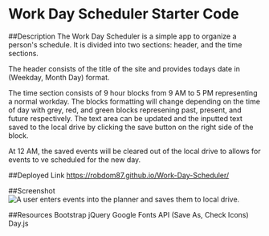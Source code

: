 # Work Day Scheduler Starter Code

##Description
The Work Day Scheduler is a simple app to organize a person's schedule. It is divided into two sections: header, and the time sections.

The header consists of the title of the site and provides todays date in (Weekday, Month Day) format.

The time section consists of 9 hour blocks from 9 AM to 5 PM representing a normal workday. The blocks formatting will change depending on the time of day with grey, red, and green blocks represening past, present, and future respectively. The text area can be updated and the inputted text saved to the local drive by clicking the save button on the right side of the block.

At 12 AM, the saved events will be cleared out of the local drive to allows for events to ve scheduled for the new day.


##Deployed Link
https://robdom87.github.io/Work-Day-Scheduler/

##Screenshot
![A user enters events into the planner and saves them to local drive.](./Assets/Work%20Day%20Scheduler.gif)

##Resources
Bootstrap
jQuery
Google Fonts API (Save As, Check Icons)
Day.js

